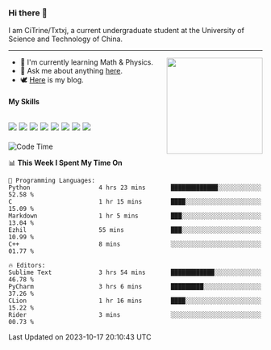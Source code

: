 ### Hi there 👋

I am CiTrine/Txtxj, a current undergraduate student at the University of Science and Technology of China.

---

<img align="right" height="190" src="http://github-profile-summary-cards.vercel.app/api/cards/stats?username=txtxj&theme=vue">

- 🌱 I'm currently learning Math & Physics.
- 💬 Ask me about anything [here](https://github.com/txtxj/txtxj/issues).
- 🕊️ [Here](https://txtxj.top) is my blog.

#### My Skills

![](https://img.shields.io/badge/C%23-239120?logo=csharp&logoColor=fff)
![](https://img.shields.io/badge/Unity-000000?logo=unity&logoColor=fff)
![](https://img.shields.io/badge/Python-3e74a2?logo=python&logoColor=fff)
![](https://img.shields.io/badge/C++-65318e?logo=cplusplus&logoColor=fff)
![](https://img.shields.io/badge/C-5654a2?logo=c&logoColor=fff)
![](https://img.shields.io/badge/Blender-f5792a?logo=blender&logoColor=fff)
![](https://img.shields.io/badge/MS%20SQL-cc2927?logo=microsoftsqlserver&logoColor=fff)
![](https://img.shields.io/badge/My%20SQL-4479a1?logo=mysql&logoColor=fff)
---

<!--START_SECTION:waka-->
![Code Time](http://img.shields.io/badge/Code%20Time-1%2C353%20hrs%2011%20mins-blue)

📊 **This Week I Spent My Time On** 

```text
💬 Programming Languages: 
Python                   4 hrs 23 mins       █████████████░░░░░░░░░░░░   52.58 % 
C                        1 hr 15 mins        ████░░░░░░░░░░░░░░░░░░░░░   15.09 % 
Markdown                 1 hr 5 mins         ███░░░░░░░░░░░░░░░░░░░░░░   13.04 % 
Ezhil                    55 mins             ███░░░░░░░░░░░░░░░░░░░░░░   10.99 % 
C++                      8 mins              ░░░░░░░░░░░░░░░░░░░░░░░░░   01.77 % 

🔥 Editors: 
Sublime Text             3 hrs 54 mins       ████████████░░░░░░░░░░░░░   46.78 % 
PyCharm                  3 hrs 6 mins        █████████░░░░░░░░░░░░░░░░   37.26 % 
CLion                    1 hr 16 mins        ████░░░░░░░░░░░░░░░░░░░░░   15.22 % 
Rider                    3 mins              ░░░░░░░░░░░░░░░░░░░░░░░░░   00.73 % 
```


 Last Updated on 2023-10-17 20:10:43 UTC
<!--END_SECTION:waka-->
